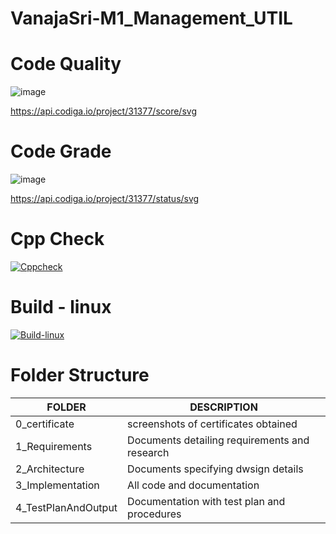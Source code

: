 # **VanajaSri-M1_Management_UTIL**

# Code Quality
![image](https://user-images.githubusercontent.com/98846705/156636012-40012e57-c0a5-4cf1-bef0-ddbcdb7b0e54.png)

 https://api.codiga.io/project/31377/score/svg

# Code Grade
![image](https://user-images.githubusercontent.com/98846705/154530496-3112cf70-1dd6-4378-8aef-11073b85bc7e.png)

https://api.codiga.io/project/31377/status/svg

# Cpp Check
[![Cppcheck](https://github.com/VanajaSri/M1_Management_UTIL/actions/workflows/static_check.yml/badge.svg)](https://github.com/VanajaSri/M1_Management_UTIL/actions/workflows/static_check.yml)    

# Build - linux

[![Build-linux](https://github.com/VanajaSri/M1_Management_UTIL/actions/workflows/Build-linux.yml/badge.svg)](https://github.com/VanajaSri/M1_Management_UTIL/actions/workflows/Build-linux.yml)





# **Folder Structure**
|**FOLDER**  | **DESCRIPTION**  |
|------------------|---------------------|
 0_certificate | screenshots of certificates obtained
 1_Requirements  | Documents detailing requirements and research
 2_Architecture  | Documents specifying dwsign details
 3_Implementation | All code and documentation
 4_TestPlanAndOutput| Documentation with test plan and procedures
 

